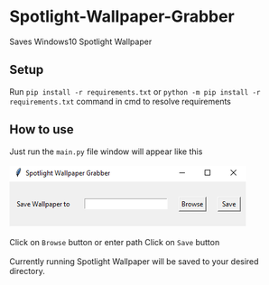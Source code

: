 # Spotlight-Wallpaper-Grabber
Saves Windows10 Spotlight Wallpaper

## Setup
Run `pip install -r requirements.txt` or `python -m pip install -r requirements.txt` command in cmd to resolve requirements

## How to use
Just run the `main.py` file
window will appear like this<br><br>
<img src=Screenshots/first_screen.png><br><br>
Click on `Browse` button or enter path
Click on `Save` button <br><br>
Currently running Spotlight Wallpaper will be saved to your desired directory.
